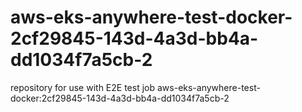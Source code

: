 # aws-eks-anywhere-test-docker-2cf29845-143d-4a3d-bb4a-dd1034f7a5cb-2
repository for use with E2E test job aws-eks-anywhere-test-docker:2cf29845-143d-4a3d-bb4a-dd1034f7a5cb-2
